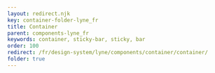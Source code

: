 ```yaml
---
layout: redirect.njk
key: container-folder-lyne_fr
title: Container
parent: components-lyne_fr
keywords: container, sticky-bar, sticky, bar
order: 100
redirect: /fr/design-system/lyne/components/container/container/
folder: true
---
```

